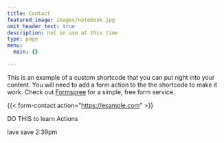 ```yaml
---
title: Contact
featured_image: images/notebook.jpg
omit_header_text: true
description: not in use at this time
type: page
menu:
  main: {}

---
```

This is an example of a custom shortcode that you can put right into your content. You will need to add a form action to the the shortcode to make it work. Check out [Formspree](https://formspree.io/) for a simple, free form service.

{{< form-contact action="https://example.com"  >}}

DO THIS to learn Actions

lave save 2:39pm
